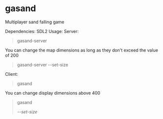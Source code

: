 # gasand
Multiplayer sand falling game 

Dependencies: SDL2
Usage:
Server: 
> gasand-server <port> 

You can change the map dimensions as long as they don't exceed the value of 200
> gasand-server <port> --set-size <width> <height>

Client:
> gasand <address> <port> 

You can change display dimensions above 400
> gasand <address> <port> --set-size <width> <height>
